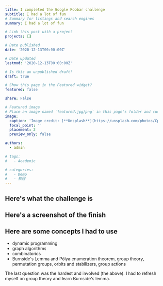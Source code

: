 ```yaml
---
title: I completed the Google Foobar challenge
subtitle: I had a lot of fun
# Summary for listings and search engines
summary: I had a lot of fun

# Link this post with a project
projects: []

# Date published
date: '2020-12-13T00:00:00Z'

# Date updated
lastmod: '2020-12-13T00:00:00Z'

# Is this an unpublished draft?
draft: true

# Show this page in the Featured widget?
featured: false

share: False

# Featured image
# Place an image named `featured.jpg/png` in this page's folder and customize its options here.
image:
  caption: 'Image credit: [**Unsplash**](https://unsplash.com/photos/CpkOjOcXdUY)'
  focal_point: ''
  placement: 2
  preview_only: false

authors:
  - admin

# tags:
#   - Academic

# categories:
#   - Demo
#   - 教程
---
```


## Here's what the challenge is


## Here's a screenshot of the finish

## Here are some concepts I had to use
- dynamic programming
- graph algorithms
- combinatorics
- Burnside's Lemma and Pólya enumeration theorem, group theory, permutation groups, orbits and stabilizers, group actions

The last question was the hardest and involved (the above). I had to refresh myself on group theory and learn Burnside's lemma.


<!-- What were all the problems I had
level 1: Remove names that occur more than n times from a list
level 2: arranging plates to get numbers divisible by 3, some other DP stuff
level 3: triplets of divisible numbers (DP), the replicating bombs (discrete math, graphs?), number of possible staircases that can be built (DP)
level 4: laser gun bouncing (idk), the set cover ish thing (combinatorics) -->
